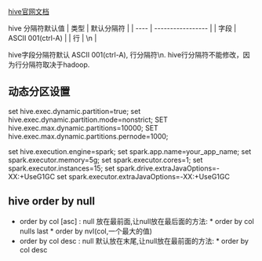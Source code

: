 [hive官网文档](https://cwiki.apache.org/confluence/display/Hive/Tutorial)

hive 分隔符默认值
| 类型 | 默认分隔符        |
| ---- | ----------------- |
| 字段 | ASCII 001(ctrl-A) |
| 行   | \n                |

hive字段分隔符默认 ASCII 001(ctrl-A), 行分隔符\n.
hive行分隔符不能修改，因为行分隔符取决于hadoop.

## 动态分区设置
set hive.exec.dynamic.partition=true;
set hive.exec.dynamic.partition.mode=nonstrict; 
SET hive.exec.max.dynamic.partitions=10000;
SET hive.exec.max.dynamic.partitions.pernode=1000;

set hive.execution.engine=spark;
set spark.app.name=your_app_name;
set spark.executor.memory=5g;
set spark.executor.cores=1;
set spark.executor.instances=15;
set spark.drive.extraJavaOptions=-XX:+UseG1GC
set spark.executor.extraJavaOptions=-XX:+UseG1GC

## hive order by null
* order by col [asc] : null 放在最前面,让null放在最后面的方法:
        * order by col nulls last
        * order by nvl(col,一个最大的值)
* order by col desc : null 默认放在末尾,让null放在最前面的方法:
        * order by col desc